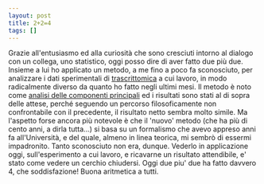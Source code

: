 ```yaml
---
layout: post
title: 2+2=4
tags: []
---
```


Grazie all'entusiasmo ed alla curiosità che sono cresciuti intorno al dialogo con un collega, uno statistico, oggi posso dire di aver fatto due più due.
Insieme a lui ho applicato un metodo, a me fino a poco fa sconosciuto, per analizzare i dati sperimentali di [trascrittomica](http://www.galileonet.it/postdoc/?c=Omics) a cui lavoro, in modo radicalmente diverso da quanto ho fatto negli ultimi mesi. Il metodo è noto come [analisi delle componenti principali](http://it.wikipedia.org/wiki/Analisi_delle_componenti_principali) ed i risultati sono stati al di sopra delle attese, perché seguendo un percorso filosoficamente non confrontabile con il precedente, il risultato netto sembra molto simile.
Ma l'aspetto forse ancora più notevole è che il 'nuovo' metodo (che ha più di cento anni, a dirla tutta...) si basa su un formalismo che avevo appreso anni fa all'Università, e del quale, almeno in linea teorica, mi sembrò di essermi impadronito. Tanto sconosciuto non era, dunque. Vederlo in applicazione oggi, sull'esperimento a cui lavoro, e ricavarne un risultato attendibile, e' stato come vedere un cerchio chiudersi. Oggi due piu' due ha fatto davvero 4, che soddisfazione!
Buona aritmetica a tutti.
